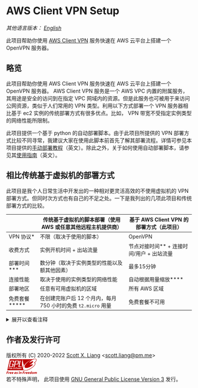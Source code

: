 # AWS Client VPN Setup

*其他语言版本： [English](./README.md)*

此项目帮助你使用 [AWS Client VPN](https://aws.amazon.com/vpn/client-vpn/) 服务快速在 AWS 云平台上搭建一个 OpenVPN 服务器。

## 略览

此项目帮助你使用 AWS Client VPN 服务快速在 AWS 云平台上搭建一个 OpenVPN 服务器。 AWS Client VPN 服务是一个 AWS VPC 内置的附属服务，其用途是安全的访问到在指定 VPC 网域内的资源。但是此服务也可被用于来访问公网资源，类似于人们常用的 VPN 类型。利用以下方式部署一个 VPN 服务器相比基于 ec2 实例的传统部署方式有很多优点。比如， VPN 带宽不受指定实例类型的网络性能所限制。

此项目提供一个基于 python 的自动部署脚本。由于此项目所提供的 VPN 部署方式比较不同寻常，我建议大家在使用此脚本前首先了解其部署流程。详情可参见本项目提供的[手动部署教程](docs/manual-deployment.md)（英文）。除此之外，关于如何使用自动部署脚本，请参见其[使用指南](docs/deployment-script.md)（英文）。

## 相比传统基于虚拟机的部署方式

此项目是我个人日常生活中开发出的一种相对更灵活高效的不使用虚拟机的 VPN 部署方式。但同时次方式也有自己的不足之处。一下是我列出的几项此项目和传统部署方式的比较。

| | 传统基于虚拟机的脚本部署（使用 AWS 或任意其他远程主机提供商） | 基于 AWS Client VPN 的部署方式（此项目） |
| --- | --- | --- |
| VPN 协议\* | 不限（取决于使用的脚本） | OpenVPN |
| 收费方式  | 实例开机时间 + 出站流量 | 节点对接时间\*\* + 连接时间/用户 + 出站流量 |
| 部署时间\*\*\* | 数分钟（取决于实例类型的性能以及额其他因素） | 最多15分钟 |
| 连接性能 | 取决于使用的实例类型的网络性能 | 自动根据用量缩放\*\*\*\* | 
| 部署地区 | 任意有可用虚拟机的区域 | 所有 AWS 区域 |
| 免费套餐\*\*\*\*\* | 在创建完账户后 12 个月内，每月 750 小时的免费 `t2.micro` 用量 | 免费套餐不可用 |

<details>
<summary>
展开以查看注释
</summary>

**\*** 你可以选择你想要在远程主机上安装的 VPN 类型，比如 IPsec 或 Shadowsocks 等等。当时若使用  Client VPN 服务，你就必须只能使用 OpenVPN。

**\*\*** 不要将 “对接时间“ (association time) 与 ”用户连接时间“ (connection time per user) 混淆。”对接时间“是指 Client VPN 节点和指定 VPC 的指定子网对接 (association) 的时间。“用户对接时间”是指每用户连接着节点的时间。

**\*\*\*** 在一个 ec2 实例上使用脚本安装 VPN 服务器需要等待操作系统下载和处理需要的软件包。（比如编译和生成证书的过程）所以说实际的部署时间不定，一般情况下配置越高的系统的等待时越短。

**\*\*\*\*** 根据 AWS 提供的信息， Client VPN 的网络性能是弹性的，并且能够自动根据需要调整性能（收缩）。 根据我个人的经历， Client VPN 的网络带宽直接取决于你本地的网络环境的最高带宽限制。

**\*\*\*\*\*** 关于 AWS 的入门免费套餐，详情请参考[此页面](https://aws.amazon.com/free/)。

</details>

## 作者及发行许可

版权所有 (C) 2020-2022 [Scott X. Liang](https://github.com/scottpedia) \<scott.liang@pm.me\>   
[![GPL logo with text](img/gplv3-with-text-84x42.png)](https://www.gnu.org/licenses/gpl-3.0.txt)  
若不特殊声明， 此项目使用 [GNU General Public License Version 3](https://www.gnu.org/licenses/gpl-3.0.txt) 发行。
